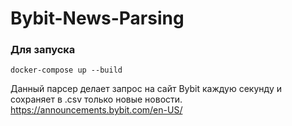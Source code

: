 # Bybit-News-Parsing
### Для запуска
```
docker-compose up --build
```
Данный парсер делает запрос на сайт Bybit каждую секунду и сохраняет в .csv только новые новости.
https://announcements.bybit.com/en-US/
